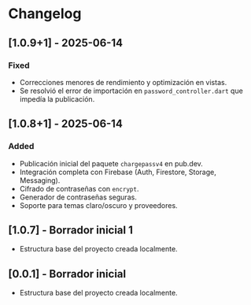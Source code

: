 # Changelog

## [1.0.9+1] - 2025-06-14
### Fixed
- Correcciones menores de rendimiento y optimización en vistas.
- Se resolvió el error de importación en `password_controller.dart` que impedía la publicación.

## [1.0.8+1] - 2025-06-14
### Added
- Publicación inicial del paquete `chargepassv4` en pub.dev.
- Integración completa con Firebase (Auth, Firestore, Storage, Messaging).
- Cifrado de contraseñas con `encrypt`.
- Generador de contraseñas seguras.
- Soporte para temas claro/oscuro y proveedores.

## [1.0.7] - Borrador inicial 1
- Estructura base del proyecto creada localmente.

## [0.0.1] - Borrador inicial
- Estructura base del proyecto creada localmente.
